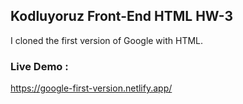 ## Kodluyoruz Front-End HTML HW-3

I cloned the first version of Google with HTML.

### Live Demo :

https://google-first-version.netlify.app/

